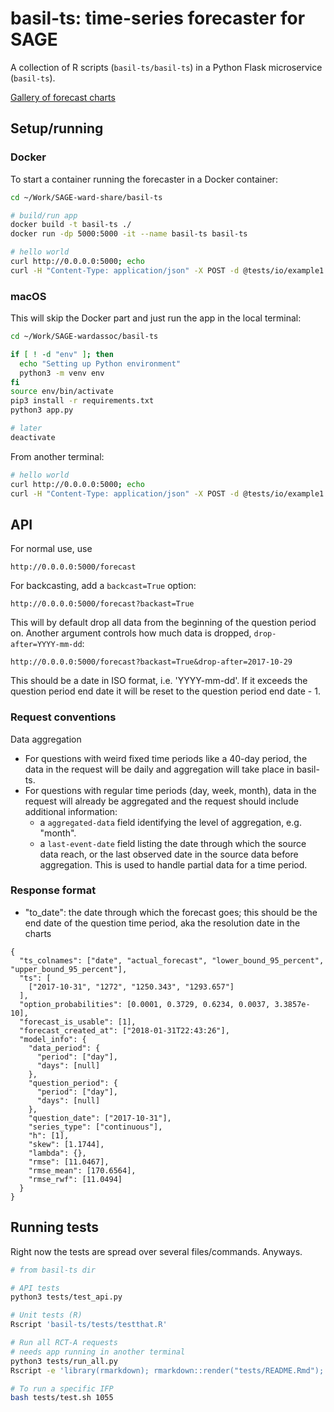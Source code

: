 # basil-ts: time-series forecaster for SAGE

A collection of R scripts (`basil-ts/basil-ts`) in a Python Flask microservice (`basil-ts`). 

[Gallery of forecast charts](tests/README.md#plot-arima-forecasts)

## Setup/running

### Docker

To start a container running the forecaster in a Docker container:

```bash
cd ~/Work/SAGE-ward-share/basil-ts

# build/run app
docker build -t basil-ts ./ 
docker run -dp 5000:5000 -it --name basil-ts basil-ts

# hello world
curl http://0.0.0.0:5000; echo
curl -H "Content-Type: application/json" -X POST -d @tests/io/example1.json http://0.0.0.0:5000/forecast
```

### macOS

This will skip the Docker part and just run the app in the local terminal:

```bash
cd ~/Work/SAGE-wardassoc/basil-ts

if [ ! -d "env" ]; then
  echo "Setting up Python environment"
  python3 -m venv env
fi
source env/bin/activate
pip3 install -r requirements.txt
python3 app.py

# later
deactivate
```

From another terminal:

```bash
# hello world
curl http://0.0.0.0:5000; echo
curl -H "Content-Type: application/json" -X POST -d @tests/io/example1.json http://0.0.0.0:5000/forecast
```

## API

For normal use, use 

```
http://0.0.0.0:5000/forecast
```

For backcasting, add a `backcast=True` option:

```
http://0.0.0.0:5000/forecast?backast=True
```

This will by default drop all data from the beginning of the question period on. Another argument controls how much data is dropped, `drop-after=YYYY-mm-dd`: 

```
http://0.0.0.0:5000/forecast?backast=True&drop-after=2017-10-29
```

This should be a date in ISO format, i.e. 'YYYY-mm-dd'. If it exceeds the question period end date it will be reset to the question period end date - 1. 

### Request conventions

Data aggregation

- For questions with weird fixed time periods like a 40-day period, the data in the request will be daily and aggregation will take place in basil-ts. 
- For questions with regular time periods (day, week, month), data in the request will already be aggregated and the request should include additional information: 
    - a `aggregated-data` field identifying the level of aggregation, e.g. "month".
    - a `last-event-date` field listing the date through which the source data reach, or the last observed date in the source data before aggregation. This is used to handle partial data for a time period. 



### Response format

- "to_date": the date through which the forecast goes; this should be the end date of the question time period, aka the resolution date in the charts

```
{
  "ts_colnames": ["date", "actual_forecast", "lower_bound_95_percent", "upper_bound_95_percent"],
  "ts": [
    ["2017-10-31", "1272", "1250.343", "1293.657"]
  ],
  "option_probabilities": [0.0001, 0.3729, 0.6234, 0.0037, 3.3857e-10],
  "forecast_is_usable": [1],
  "forecast_created_at": ["2018-01-31T22:43:26"],
  "model_info": {
    "data_period": {
      "period": ["day"],
      "days": [null]
    },
    "question_period": {
      "period": ["day"],
      "days": [null]
    },
    "question_date": ["2017-10-31"],
    "series_type": ["continuous"],
    "h": [1],
    "skew": [1.1744],
    "lambda": {},
    "rmse": [11.0467],
    "rmse_mean": [170.6564],
    "rmse_rwf": [11.0494]
  }
} 
```



## Running tests

Right now the tests are spread over several files/commands. Anyways.

```bash
# from basil-ts dir

# API tests
python3 tests/test_api.py

# Unit tests (R)
Rscript 'basil-ts/tests/testthat.R'

# Run all RCT-A requests
# needs app running in another terminal
python3 tests/run_all.py
Rscript -e 'library(rmarkdown); rmarkdown::render("tests/README.Rmd"); file.remove(tests/README.html)'

# To run a specific IFP
bash tests/test.sh 1055
```

